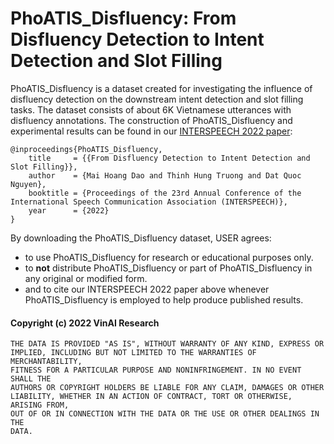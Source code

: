 # PhoATIS_Disfluency: From Disfluency Detection to Intent Detection and Slot Filling

PhoATIS_Disfluency is a dataset created for investigating the influence of disfluency detection on the downstream intent detection and slot filling tasks. The dataset consists of about 6K Vietnamese utterances with disfluency annotations. The construction of PhoATIS_Disfluency and experimental results can be found in our [INTERSPEECH 2022 paper](to-be-updated):

	@inproceedings{PhoATIS_Disfluency,
	    title     = {{From Disfluency Detection to Intent Detection and Slot Filling}},
	    author    = {Mai Hoang Dao and Thinh Hung Truong and Dat Quoc Nguyen},
	    booktitle = {Proceedings of the 23rd Annual Conference of the International Speech Communication Association (INTERSPEECH)},
        year      = {2022}
	}  

By downloading the PhoATIS_Disfluency dataset, USER agrees:

- to use PhoATIS_Disfluency for research or educational purposes only.
- to **not** distribute PhoATIS_Disfluency or part of PhoATIS_Disfluency in any original or modified form.
- and to cite our INTERSPEECH 2022 paper above whenever PhoATIS_Disfluency is employed to help produce published results.

<!-- The user can also download [our PhoATIS dataset](https://github.com/VinAIResearch/JointIDSF/tree/main/PhoATIS) for Vietnamese intent detection and slot filling. -->




#### Copyright (c) 2022 VinAI Research

	THE DATA IS PROVIDED "AS IS", WITHOUT WARRANTY OF ANY KIND, EXPRESS OR
	IMPLIED, INCLUDING BUT NOT LIMITED TO THE WARRANTIES OF MERCHANTABILITY,
	FITNESS FOR A PARTICULAR PURPOSE AND NONINFRINGEMENT. IN NO EVENT SHALL THE
	AUTHORS OR COPYRIGHT HOLDERS BE LIABLE FOR ANY CLAIM, DAMAGES OR OTHER
	LIABILITY, WHETHER IN AN ACTION OF CONTRACT, TORT OR OTHERWISE, ARISING FROM,
	OUT OF OR IN CONNECTION WITH THE DATA OR THE USE OR OTHER DEALINGS IN THE
	DATA.


